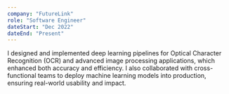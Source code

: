 ```yaml
---
company: "FutureLink"
role: "Software Engineer"
dateStart: "Dec 2022"
dateEnd: "Present"
---
```


I designed and implemented deep learning pipelines for Optical Character Recognition (OCR) and advanced image processing applications, which enhanced both accuracy and efficiency. I also collaborated with cross-functional teams to deploy machine learning models into production, ensuring real-world usability and impact.